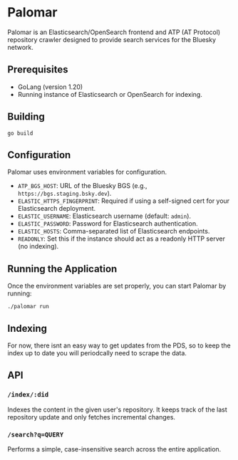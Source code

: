 # Palomar

Palomar is an Elasticsearch/OpenSearch frontend and ATP (AT Protocol) repository crawler designed to provide search services for the Bluesky network.

## Prerequisites

- GoLang (version 1.20)
- Running instance of Elasticsearch or OpenSearch for indexing.

## Building

```
go build
```

## Configuration

Palomar uses environment variables for configuration.

- `ATP_BGS_HOST`: URL of the Bluesky BGS (e.g., `https://bgs.staging.bsky.dev`).
- `ELASTIC_HTTPS_FINGERPRINT`: Required if using a self-signed cert for your Elasticsearch deployment.
- `ELASTIC_USERNAME`: Elasticsearch username (default: `admin`).
- `ELASTIC_PASSWORD`: Password for Elasticsearch authentication.
- `ELASTIC_HOSTS`: Comma-separated list of Elasticsearch endpoints.
- `READONLY`: Set this if the instance should act as a readonly HTTP server (no indexing).

## Running the Application

Once the environment variables are set properly, you can start Palomar by running:

```
./palomar run
```

## Indexing 
For now, there isnt an easy way to get updates from the PDS, so to keep the
index up to date you will periodcally need to scrape the data.

## API

### `/index/:did`
Indexes the content in the given user's repository. It keeps track of the last repository update and only fetches incremental changes.

### `/search?q=QUERY`
Performs a simple, case-insensitive search across the entire application.
